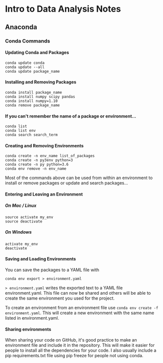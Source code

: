 # Intro to Data Analysis Notes

## Anaconda

### Conda Commands

#### Updating Conda and Packages

	conda update conda
	conda update --all
	conda update package_name
	
#### Installing and Removing Packages

	conda install package_name
	conda install numpy scipy pandas
	conda install numpy=1.10
	conda remove package_name
	
#### If you can't remember the name of a package or environment...
	conda list
	conda list env
	conda search search_term

#### Creating and Removing Environments

	conda create -n env_name list_of_packages
	conda create -n py3env python=3
	conda create -n py python=3.6
	conda env remove -n env_name
	
Most of the commands above can be used from within an environment to install or remove packages or update and search packages...
	
#### Entering and Leaving an Environment

##### On Mac / Linux
	
	source activate my_env
	source deactivate
	
##### On Windows

	activate my_env
	deactivate
	
#### Saving and Loading Environments

You can save the packages to a YAML file with 

	conda env export > environment.yaml
	
`> environment.yaml` writes the exported text to a YAML file environment.yaml. This file can now be shared and others will be able to create the same environment you used for the project.

To create an environment from an environment file use `conda env create -f environment.yaml`. This will create a new environment with the same name listed in environment.yaml.

#### Sharing environments

When sharing your code on GitHub, it's good practice to make an environment file and include it in the repository. This will make it easier for people to install all the dependencies for your code. I also usually include a pip requirements.txt file using pip freeze for people not using conda.